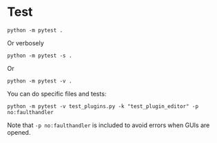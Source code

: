 # Test

`python -m pytest .`

Or verbosely

`python -m pytest -s .`

Or

`python -m pytest -v .`

You can do specific files and tests:

`python -m pytest -v test_plugins.py -k "test_plugin_editor" -p no:faulthandler`

Note that `-p no:faulthandler` is included to avoid errors when GUIs are opened.